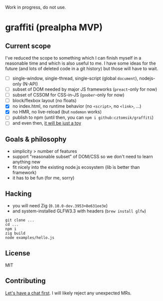 Work in progress, do not use.

# graffiti (prealpha MVP)

## Current scope
I've reduced the scope to something which I can finish myself in a reasonable time and which is also useful to me.
I have some ideas for the future (and lots of deleted code in a git history) but those will have to wait.

- [ ] single-window, single-thread, single-script (global `document`), nodejs-only (N-API)
- [ ] subset of DOM needed by major JS frameworks (`preact`-only for now)
- [ ] subset of CSSOM for CSS-in-JS (`goober`-only for now)
- [ ] block/flexbox layout (no floats)
- [x] no index.html, no runtime behavior (no `<script>`, no `<link>`, ...)
- [x] no HMR, no live-reload (but `nodemon` works)
- [ ] publish to npm (until then, you can `npm i github:cztomsik/graffiti`)
- [ ] and even then, [it will be just a toy](https://www.cmyr.net/blog/gui-framework-ingredients.html)

## Goals & philosophy
- simplicity > number of features
- support "reasonable subset" of DOM/CSS so we don't need to learn anything new
- fit nicely into the existing node.js ecosystem (lib is better than framework)
- it has to be fun (for me, sorry)

## Hacking
- you will need Zig (`0.10.0-dev.3953+8e631ee3e`)
- and system-installed GLFW3.3 with headers (`brew install glfw`)

```
git clone ...
cd ...
npm i
zig build
node examples/hello.js
```

## License
MIT

## Contributing
[Let's have a chat first](https://discord.gg/zQwyzFb). I will likely reject any unexpected MRs.
